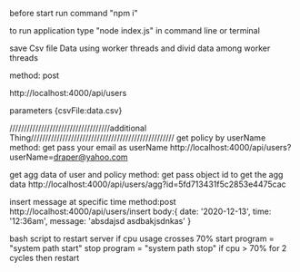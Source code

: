 before start
run command "npm i"

to run application type 
"node index.js" in command line or terminal

save Csv file Data using worker threads and divid data among worker threads

method: post

http://localhost:4000/api/users

parameters
{csvFile:data.csv}


///////////////////////////////////additional Thing//////////////////////////////////////////////////
get policy by userName 
method: get
pass your email as userName
http://localhost:4000/api/users?userName=draper@yahoo.com




get agg data of user and policy
method: get
pass object id to get the agg data
http://localhost:4000/api/users/agg?id=5fd713431f5c2853e4475cac




insert message at specific time 
method:post
http://localhost:4000/api/users/insert
body:{
  date: '2020-12-13',
  time: '12:36am',
  message: 'absdajsd asdbakjsdnkas'
}




bash script to restart server if cpu usage crosses 70%
start program = "system path start"
stop program = "system path stop"
if cpu > 70% for 2 cycles then restart




